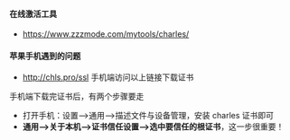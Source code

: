 #### 在线激活工具

- https://www.zzzmode.com/mytools/charles/

#### 苹果手机遇到的问题

- http://chls.pro/ssl
  手机端访问以上链接下载证书

手机端下载完证书后，有两个步骤要走

- 打开手机：设置-->通用-->描述文件与设备管理，安装 charles 证书即可
- **通用-->关于本机-->证书信任设置-->选中要信任的根证书**，这一步很重要！
